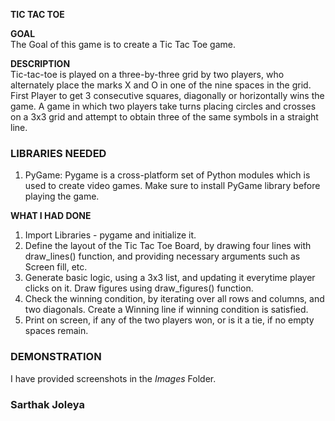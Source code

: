 **TIC TAC TOE**  

**GOAL**  
The Goal of this game is to create a Tic Tac Toe game. 

**DESCRIPTION**  
Tic-tac-toe is played on a three-by-three grid by two players, who alternately place the marks X and O in one of the nine spaces in the grid. First Player to get 3 consecutive squares, diagonally or horizontally wins the game. A game in which two players take turns placing circles and crosses on a 3x3 grid and attempt to obtain three of the same symbols in a straight line.

### LIBRARIES NEEDED

1. PyGame: Pygame is a cross-platform set of Python modules which is used to create video games. Make sure to install PyGame library before playing the game.

**WHAT I HAD DONE**  
1) Import Libraries - pygame and initialize it. 
2) Define the layout of the Tic Tac Toe Board, by drawing four lines with draw_lines() function, and providing necessary arguments such as Screen fill, etc. 
3) Generate basic logic, using a 3x3 list, and updating it everytime player clicks on it. Draw figures using draw_figures() function.
4) Check the winning condition, by iterating over all rows and columns, and two diagonals. Create a Winning line if winning condition is satisfied. 
5) Print on screen, if any of the two players won, or is it a tie, if no empty spaces remain. 

### DEMONSTRATION
I have provided screenshots in the *Images* Folder.

### Sarthak Joleya ### 
